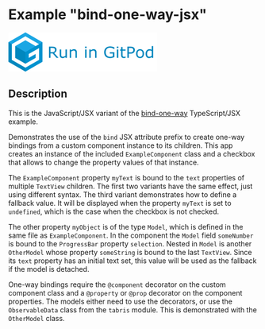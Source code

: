 # Example "bind-one-way-jsx"

[![GitPod Logo](../../doc/run-in-gitpod.png)](https://gitpod.io/#example=bind-one-way-jsx/https://github.com/eclipsesource/tabris-decorators/tree/master/examples/bind-one-way-jsx)

## Description

This is the JavaScript/JSX variant of the [bind-one-way](../bind-one-way) TypeScript/JSX example.

Demonstrates the use of the `bind` JSX attribute prefix to create one-way bindings from a custom component instance to its children. This app creates an instance of the included `ExampleComponent` class and a checkbox that allows to change the property values of that instance.

The `ExampleComponent` property `myText` is bound to the `text` properties of multiple `TextView` children. The first two variants have the same effect, just using different syntax. The third variant demonstrates how to define a fallback value. It will be displayed when the property `myText` is set to `undefined`, which is the case when the checkbox is not checked.

The other property `myObject` is of the type `Model`, which is defined in the same file as `ExampleComponent`. In the component the `Model` field `someNumber` is bound to the `ProgressBar` property `selection`. Nested in `Model` is another `OtherModel` whose property `someString` is bound to the last `TextView`. Since its `text` property has an initial text set, this value will be used as the fallback if the model is detached.

One-way bindings require the `@component` decorator on the custom component class and a `@property` or `@prop` decorator on the component properties. The models either need to use the decorators, or use the `ObservableData` class from the `tabris` module. This is demonstrated with the `OtherModel` class.
